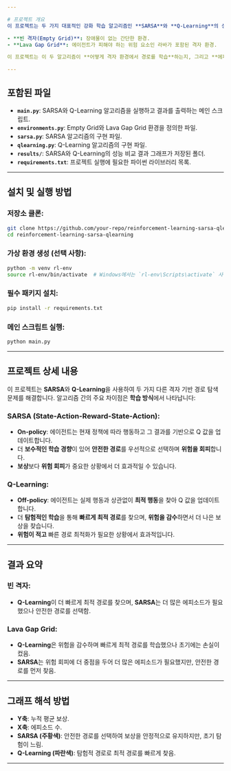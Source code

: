 ```yaml
---

# 프로젝트 개요
이 프로젝트는 두 가지 대표적인 강화 학습 알고리즘인 **SARSA**와 **Q-Learning**의 성능을 비교합니다. 이 알고리즘들은 다음 두 가지 격자(grid) 환경에서 테스트되었습니다:

- **빈 격자(Empty Grid)**: 장애물이 없는 간단한 환경.
- **Lava Gap Grid**: 에이전트가 피해야 하는 위험 요소인 라바가 포함된 격자 환경.

이 프로젝트는 이 두 알고리즘이 **어떻게 격자 환경에서 경로를 학습**하는지, 그리고 **에피소드 수에 따른 경로 최적화** 및 **수렴 속도**를 비교합니다.

---
```


## 포함된 파일

- **`main.py`**: SARSA와 Q-Learning 알고리즘을 실행하고 결과를 출력하는 메인 스크립트.
- **`environments.py`**: Empty Grid와 Lava Gap Grid 환경을 정의한 파일.
- **`sarsa.py`**: SARSA 알고리즘의 구현 파일.
- **`qlearning.py`**: Q-Learning 알고리즘의 구현 파일.
- **`results/`**: SARSA와 Q-Learning의 성능 비교 결과 그래프가 저장된 폴더.
- **`requirements.txt`**: 프로젝트 실행에 필요한 파이썬 라이브러리 목록.

---

## 설치 및 실행 방법

### 저장소 클론:
```bash
git clone https://github.com/your-repo/reinforcement-learning-sarsa-qlearning.git
cd reinforcement-learning-sarsa-qlearning
```

### 가상 환경 생성 (선택 사항):
```bash
python -m venv rl-env
source rl-env/bin/activate  # Windows에서는 `rl-env\Scripts\activate` 사용
```

### 필수 패키지 설치:
```bash
pip install -r requirements.txt
```

### 메인 스크립트 실행:
```bash
python main.py
```

---

## 프로젝트 상세 내용

이 프로젝트는 **SARSA**와 **Q-Learning**을 사용하여 두 가지 다른 격자 기반 경로 탐색 문제를 해결합니다. 알고리즘 간의 주요 차이점은 **학습 방식**에서 나타납니다:

### SARSA (State-Action-Reward-State-Action):
- **On-policy**: 에이전트는 현재 정책에 따라 행동하고 그 결과를 기반으로 Q 값을 업데이트합니다.
- 더 **보수적인 학습 경향**이 있어 **안전한 경로**를 우선적으로 선택하며 **위험을 회피**합니다.
- **보상**보다 **위험 회피**가 중요한 상황에서 더 효과적일 수 있습니다.

### Q-Learning:
- **Off-policy**: 에이전트는 실제 행동과 상관없이 **최적 행동**을 찾아 Q 값을 업데이트합니다.
- 더 **탐험적인 학습**을 통해 **빠르게 최적 경로**를 찾으며, **위험을 감수**하면서 더 나은 보상을 찾습니다.
- **위험이 적고** 빠른 경로 최적화가 필요한 상황에서 효과적입니다.

---

## 결과 요약

### 빈 격자:
- **Q-Learning**이 더 빠르게 최적 경로를 찾으며, **SARSA**는 더 많은 에피소드가 필요했으나 안전한 경로를 선택함.

### Lava Gap Grid:
- **Q-Learning**은 위험을 감수하며 빠르게 최적 경로를 학습했으나 초기에는 손실이 컸음.
- **SARSA**는 위험 회피에 더 중점을 두어 더 많은 에피소드가 필요했지만, 안전한 경로를 먼저 찾음.

---

## 그래프 해석 방법

- **Y축**: 누적 평균 보상.
- **X축**: 에피소드 수.
- **SARSA (주황색)**: 안전한 경로를 선택하여 보상을 안정적으로 유지하지만, 초기 탐험이 느림.
- **Q-Learning (파란색)**: 탐험적 경로로 최적 경로를 빠르게 찾음.

---
